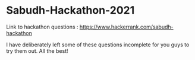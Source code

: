 # Sabudh-Hackathon-2021


Link to hackathon questions : https://www.hackerrank.com/sabudh-hackathon

I have deliberately left some of these questions incomplete for you guys to try them out. All the best!
